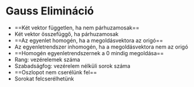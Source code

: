 # Gauss Elimináció
- ==Két vektor független, ha nem párhuzamosak==
- Két vektor összefüggő, ha párhuzamosak
- ==Az egyenlet homogén, ha a megoldásvektora az origó==
- Az egyenletrendszer inhomogén, ha a megoldásvektora nem az origó
- ==Homogén egyenletrendszernek a 0 mindig megoldása==
- Rang: vezérelemek száma
- Szabadságfog: vezérelem nélküli sorok száma
- ==Oszlopot nem cserélünk fel==
- Sorokat felcserélhetünk